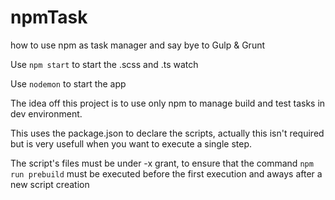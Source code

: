 # npmTask
how to use npm as task manager and say bye to Gulp &amp; Grunt

Use `npm start` to start the .scss and .ts watch

Use `nodemon` to start the app


The idea off this project is to use only npm to manage build and test tasks in dev environment.

This uses the package.json to declare the scripts, actually this isn't required but is very usefull when you want to execute a single step.

The script's files must be under -x grant, to ensure that the command `npm run prebuild` must be executed before the first execution and aways after a new script creation
